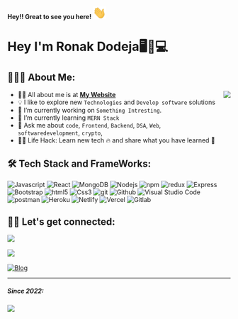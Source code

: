 <h4>Hey!! Great to see you here! <img src="https://raw.githubusercontent.com/ABSphreak/ABSphreak/master/gifs/Hi.gif" width="30px"> </h>
<h1 > Hey I'm Ronak Dodeja🖥️📱💻</h1> 

## 👨🏻‍💻 About Me:

<img  src="./thoughtworks-gif_dribbble.gif" height="290px" align="right" />

- 🙋‍♂️ All about me is at **[My Website](https://ronakdodeja.vercel.app/)**
- 💡 I like to explore new `Technologies` and `Develop software` solutions
- 🔭 I’m currently working on `Something Intresting`.
- 🌱 I’m currently learning `MERN Stack`
- 💬 Ask me about `code`, `Frontend`, `Backend`,  `DSA`,  `Web`,  `softwaredevelopment`, `crypto`,
- 👨‍💻 Life Hack: Learn new tech :fire: and share what you have learned :tada:



## 🛠️ Tech Stack and FrameWorks:

<p>
<img alt="Javascript" src="https://img.shields.io/badge/JavaScript-323330?style=for-the-badge&logo=javascript&logoColor=F7DF1E"  height="25px"/>
<img alt="React" src="https://img.shields.io/badge/React-20232A?style=for-the-badge&logo=react&logoColor=61DAFB" height="25px"/>
<img alt="MongoDB" src="https://img.shields.io/badge/-MongoDB-13aa52?style=flat-square&logo=mongodb&logoColor=white"  height="25px"/>
<img alt="Nodejs" src="https://img.shields.io/badge/-Nodejs-43853d?style=flat-square&logo=Node.js&logoColor=white"  height="25px"/>
<img alt="npm" src="https://img.shields.io/badge/NPM-%23000000.svg?style=for-the-badge&logo=npm&logoColor=white" height="25px"/>
<img alt="redux" src="https://img.shields.io/badge/-Redux-764ABC?style=flat-square&logo=redux&logoColor=white" height="25px"/>
 <img alt="Express" src="https://img.shields.io/badge/express.js-%23404d59.svg?style=for-the-badge&logo=express&logoColor=%2361DAFB" height="25px"/>
<img alt="Bootstrap" src="https://img.shields.io/badge/Bootstrap-563D7C?style=for-the-badge&logo=bootstrap&logoColor=white" height="25px"/>
<img alt="html5" src="https://img.shields.io/badge/HTML5-E34F26?style=for-the-badge&logo=html5&logoColor=white" height="25px"/>
<img alt="Css3" src="https://img.shields.io/badge/CSS3-1572B6?style=for-the-badge&logo=css3&logoColor=white" height="25px"/>
<img alt="git" src="https://img.shields.io/badge/-Git-F05032?style=flat-square&logo=git&logoColor=white" height="25px"/>
 <img alt="Github" src="https://img.shields.io/badge/-GitHub-black?style=flat-square&logo=github" height="25px"/>
 <img alt="Visual Studio Code" src="https://img.shields.io/badge/-Visual%20Studio%20Code-05122A?style=flat&logo=visual-studio-code&logoColor=007ACC" height="25px"/>
 <img alt="postman" src="https://img.shields.io/badge/-Postman-00C7B7?style=flat-square&logo=postman&logoColor=white" height="25px"/>
 <img alt="Heroku" src="https://img.shields.io/badge/-Heroku-430098?style=flat-square&logo=heroku&logoColor=white" height="25px"/>
  <img alt="Netlify" src="https://img.shields.io/badge/-Netlify-black?style=flat-square&logo=netlify" height="25px"/>
<img alt="Vercel" src="https://img.shields.io/badge/-Vercel-black?style=flat-square&logo=vercel" height="25px"/>
<img alt="Gitlab" src="https://img.shields.io/badge/-Gitlab-black?style=flat-square&logo=gitlab" height="25px"/>
</p>

## 🤝🏻 Let's get connected:

<p align="center">
<!-- 
<a href="https://www.linkedin.com/in/ronak-dodeja-536ab4221/"><img src="https://media-exp1.licdn.com/dms/image/C4D03AQGgWT43R3THLg/profile-displayphoto-shrink_800_800/0/1653128642557?e=1658966400&v=beta&t=2rPTT619s40yZil9AVruHpc8NFHEU2WwfJZhOSlQGYI" height="30px"/></a>
<a href="mailto:ronakdodeja73@gmail.com@gmail.com"><img src="https://img.shields.io/badge/-ronakdodeja73@gmail-D14836?style=flat&logo=Gmail&logoColor=white" height="30px" /></a>
<a href="https://medium.com/@ronakdodeja73" target="_blank"><img alt="Blog" src="https://img.shields.io/badge/Medium-0A0A0A?style=for-the-badge&logo=dev.to&logoColor=white"  height="30px"/></a>  -->
 
 <p align="center">
  
<a href="https://www.linkedin.com/in/ronak-dodeja-536ab4221/"><img src="https://img.shields.io/badge/-ronak%20d%20-0077B5?style=flat&logo=Linkedin&logoColor=white%22%20height=%2230px%22"></a>
  
<a href="mailto:ronakdodeja73@gmail.com@gmail.com"><img src="https://img.shields.io/badge/-ronakdodeja73@gmail-D14836?style=flat&logo=Gmail&logoColor=white" height="30px" /></a>
  
<a href="https://medium.com/@ronakdodeja73" target="_blank"><img alt="Blog" src="https://img.shields.io/badge/Medium-0A0A0A?style=for-the-badge&logo=dev.to&logoColor=white"  height="30px"/></a> 

<hr>
 
##### Since 2022:
<img src="https://komarev.com/ghpvc/?username=Ronak-d&color=blueviolet&style=flat">




